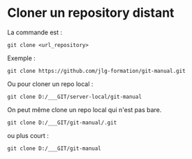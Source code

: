 # Cloner un repository distant

La commande est :

```
git clone <url_repository>
```

Exemple :

```
git clone https://github.com/jlg-formation/git-manual.git
```

Ou pour cloner un repo local :

```
git clone D:/___GIT/server-local/git-manual
```

On peut même clone un repo local qui n'est pas bare.

```
git clone D:/___GIT/git-manual/.git
```

ou plus court :

```
git clone D:/___GIT/git-manual
```
